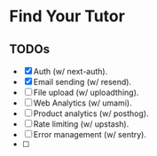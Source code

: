 # Find Your Tutor

## TODOs

- [x] Auth (w/ next-auth).
- [x] Email sending (w/ resend).
- [ ] File upload (w/ uploadthing).
- [ ] Web Analytics (w/ umami).
- [ ] Product analytics (w/ posthog).
- [ ] Rate limiting (w/ upstash).
- [ ] Error management (w/ sentry).
- [ ] 
